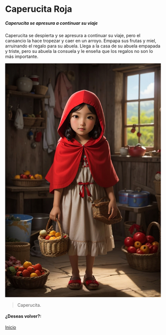 # Caperucita Roja
##### Caperucita se apresura a continuar su viaje

Caperucita se despierta y se apresura a continuar su viaje, pero el cansancio la hace tropezar y caer en un arroyo. Empapa sus frutas y miel, arruinando el regalo para su abuela. Llega a la casa de su abuela empapada y triste, pero su abuela la consuela y le enseña que los regalos no son lo más importante.

![](https://raw.githubusercontent.com/Linita-Arenas/Guion/main/Caperucita%20Roja/Inicio/img/DreamShaper_v7_Little_Red_Riding_Hood_is_a_9yearold_girl_who_l_1.jpg)

> Caperucita.

#### ¿Deseas volver?:
[Inicio](https://github.com/Linita-Arenas/Guion/blob/develop/README.md "Inicio")
